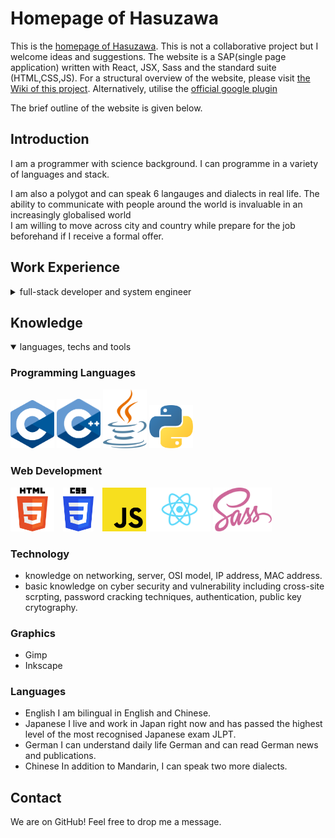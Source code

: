 # Homepage of Hasuzawa
This is the [homepage of Hasuzawa](). This is not a collaborative project but I welcome ideas and suggestions.
The website is a SAP(single page application) written with React, JSX, Sass and the standard suite (HTML,CSS,JS).
For a structural overview of the website, please visit [the Wiki of this project](https://github.com/Hasuzawa/homepage/wiki/Overview).
Alternatively, utilise the [official google plugin](https://chrome.google.com/webstore/detail/react-developer-tools/fmkadmapgofadopljbjfkapdkoienihi)

The brief outline of the website is given below.

## Introduction
I am a programmer with science background. I can programme in a variety of languages and stack.<br />

I am also a polygot and can speak 6 langauges and dialects in real life. The ability to communicate with people around the world is invaluable in an increasingly globalised world <br />
I am willing to move across city and country while prepare for the job beforehand if I receive a formal offer.

## Work Experience
<details>
  <summary open>full-stack developer and system engineer</summary>
  Currently I am working as a programmer and system engineer in Osaka, Japan.<br />
  I worked on a part of intranet system that controls the connection of subnets.<br>
  I implemented a frontend with HTML, CSS, Javascript in the frontend as a GUI for controlling connections.
  In the backend, I programmed the logic using Java and SQL to fetch the relevant data for the frontend and to update the database.
</details>

## Knowledge
<details open>
  <summary>languages, techs and tools</summary>

  ### Programming Languages
  <p width="20px" height="20px"></p>
  <img src="./public/logos/C_logo.svg" alt="C" width="70">
  <img src="./public/logos/C++_logo.svg" alt="C++" width="70">
  <img src="./public/logos/Java_logo.svg" alt="Java" width="70">
  <img src="./public/logos/Python_logo.svg" alt="Python" width="70">

  ### Web Development
  <!-- span will be sanitised on GitHub! Although in VS code it shows --->
  <img src="./public/logos/HTML5_logo.svg" alt="HTML" height="70">
  <span style="margin: 10px"><img src="./public/logos/CSS3_logo.svg" alt="CSS" height="70"></span>
  <img src="./public/logos/Javascript_logo.svg" alt="Javascript" height="70">
  <img src="./public/logos/React_logo.svg" alt="React" height="70">
  <img src="./public/logos/Sass_logo.svg" alt="Sass" height="70">




  ### Technology
  -  knowledge on networking, server, OSI model, IP address, MAC address.
  -  basic knowledge on cyber security and vulnerability including cross-site scrpting, password cracking techniques, authentication, public key crytography.

  ### Graphics
   - Gimp
   - Inkscape

  ### Languages
  -  English
     I am bilingual in English and Chinese.
  -  Japanese
     I live and work in Japan right now and has passed the highest level of the most recognised Japanese exam JLPT.
  -  German
     I can understand daily life German and can read German news and publications.
  -  Chinese
     In addition to Mandarin, I can speak two more dialects.
</details>

## Contact
We are on GitHub! Feel free to drop me a message.
